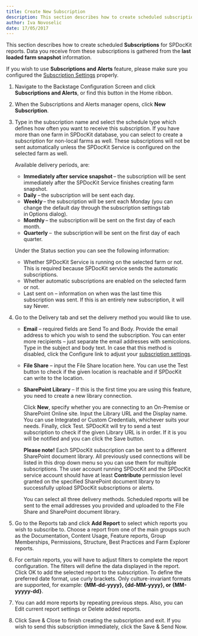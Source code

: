 ```yaml
---
title: Create New Subscription
description: This section describes how to create scheduled subscriptions for SPDocKit reports. 
author: Iva Novoselic
date: 17/05/2017
---
```


This section describes how to create scheduled __Subscriptions__ for SPDocKit reports. Data you receive from these subscriptions is gathered from the __last loaded farm snapshot__ information.

If you wish to use __Subscriptions and Alerts__ feature, please make sure you configured the [Subscription Settings](#internal/get-to-know-spdockit/backstage-screen/options-wizard#subscription-settings) properly.

1. Navigate to the Backstage Configuration Screen and click __Subscriptions and Alerts__, or find this button in the Home ribbon.
1. When the Subscriptions and Alerts manager opens, click __New Subscription__.

1. Type in the subscription name and select the schedule type which defines how often you want to receive this subscription. If you have more than one farm in SPDocKit database, you can select to create a subscription for non-local farms as well. These subscriptions will not be sent automatically unless the SPDocKit Service is configured on the selected farm as well.

     Available delivery periods, are:

    * __Immediately after service snapshot__ – the subscription will be sent immediately after the SPDocKit Service finishes creating farm snapshot.
   * __Daily__ – the subscription will be sent each day.
   * __Weekly__ – the subscription will be sent each Monday (you can change the default day through the subscription settings tab in Options dialog).
   * __Monthly__ – the subscription will be sent on the first day of each month.
   * __Quarterly__ –  the subscription will be sent on the first day of each quarter.

   Under the Status section you can see the following information:

   * Whether SPDocKit Service is running on the selected farm or not. This is required because SPDocKit service sends the automatic subscriptions.
   * Whether automatic subscriptions are enabled on the selected farm or not.
   * Last sent on – information on when was the last time this subscription was sent. If this is an entirely new subscription, it will say Never.

1. Go to the Delivery tab and set the delivery method you would like to use.

    * __Email__ – required fields are Send To and Body. Provide the email address to which you wish to send the subscription. You can enter more recipients – just separate the email addresses with semicolons. Type in the subject and body text. In case that this method is disabled, click the Configure link to adjust your [subscription settings](#internal/get-to-know-spdockit/backstage-screen/options-wizard#snapshot-options).
    * __File Share__ – input the File Share location here. You can use the Test button to check if the given location is reachable and if SPDocKit can write to the location.
    * __SharePoint Library__ – If this is the first time you are using this feature, you need to create a new library connection. 
    
        Click __New__, specify whether you are connecting to an On-Premise or SharePoint Online site. Input the Library URL and the Display name. You can use Integrated or Custom Credentials, whichever suits your needs. Finally, click Test. SPDocKit will try to send a test subscription to check if the given Library URL is in order. If it is you will be notified and you can click the Save button.
        
       __Please note!__ Each SPDocKit subscription can be sent to a different SharePoint document library. All previously used connections will be listed in this drop down menu so you can use them for multiple subscriptions. The user account running SPDocKit and the SPDocKit service account should have at least __Contribute__ permission level granted on the specified SharePoint document library to successfully upload SPDocKit subscriptions or alerts.

       You can select all three delivery methods. Scheduled reports will be sent to the email addresses you provided and uploaded to the File Share and SharePoint document library.

1. Go to the Reports tab and click __Add Report__ to select which reports you wish to subscribe to. Choose a report from one of the main groups such as the Documentation, Content Usage, Feature reports, Group Memberships, Permissions, Structure, Best Practices and Farm Explorer reports.

1. For certain reports, you will have to adjust filters to complete the report configuration. The filters will define the data displayed in the report. Click OK to add the selected report to the subscription.
To define the preferred date format, use curly brackets. Only culture-invariant formats are supported, for example: __{MM-dd-yyyy}, {dd-MM-yyyy}, or {MM-yyyyy-dd}__.

1. You can add more reports by repeating previous steps. Also, you can Edit current report settings or Delete added reports.

1. Click Save & Close to finish creating the subscription and exit. If you wish to send this subscription immediately, click the Save & Send Now.
